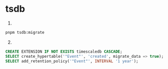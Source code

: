 # tsdb

1.

```bash
pnpm tsdb:migrate
```

2.

```sql
CREATE EXTENSION IF NOT EXISTS timescaledb CASCADE;
SELECT create_hypertable('"Event"', 'created', migrate_data => true);
SELECT add_retention_policy('"Event"', INTERVAL '1 year');
```
